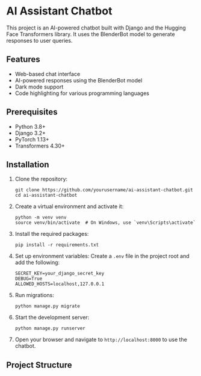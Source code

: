# AI Assistant Chatbot

This project is an AI-powered chatbot built with Django and the Hugging Face Transformers library. It uses the BlenderBot model to generate responses to user queries.

## Features

- Web-based chat interface
- AI-powered responses using the BlenderBot model
- Dark mode support
- Code highlighting for various programming languages

## Prerequisites

- Python 3.8+
- Django 3.2+
- PyTorch 1.13+
- Transformers 4.30+

## Installation

1. Clone the repository:
   ```
   git clone https://github.com/yourusername/ai-assistant-chatbot.git
   cd ai-assistant-chatbot
   ```

2. Create a virtual environment and activate it:
   ```
   python -m venv venv
   source venv/bin/activate  # On Windows, use `venv\Scripts\activate`
   ```

3. Install the required packages:
   ```
   pip install -r requirements.txt
   ```

4. Set up environment variables:
   Create a `.env` file in the project root and add the following:
   ```
   SECRET_KEY=your_django_secret_key
   DEBUG=True
   ALLOWED_HOSTS=localhost,127.0.0.1
   ```

5. Run migrations:
   ```
   python manage.py migrate
   ```

6. Start the development server:
   ```
   python manage.py runserver
   ```

7. Open your browser and navigate to `http://localhost:8000` to use the chatbot.

## Project Structure
